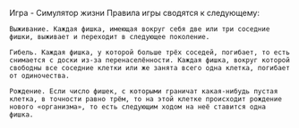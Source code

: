 
Игра - Симулятор жизни
Правила игры сводятся к следующему:

    Выживание. Каждая фишка, имеющая вокруг себя две или три соседние фишки, выживает и переходит в следующее поколение.

    Гибель. Каждая фишка, у которой больше трёх соседей, погибает, то есть снимается с доски из-за перенаселённости. Каждая фишка, вокруг которой свободны все соседние клетки или же занята всего одна клетка, погибает от одиночества.

    Рождение. Если число фишек, с которыми граничат какая-нибудь пустая клетка, в точности равно трём, то на этой клетке происходит рождение нового «организма», то есть следующим ходом на неё ставится одна фишка.
